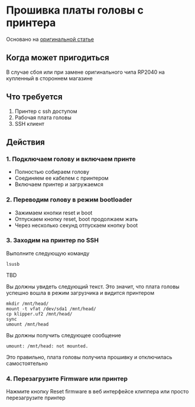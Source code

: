 # Прошивка платы головы с принтера

Основано на [оригинальной статье](https://kingroon.com/blogs/3d-print-101/flash-thr-board-firmware-of-kingroon-kp3s-pro-v2-klp1-3d-printer)

## Когда может пригодиться

В случае сбоя или при замене оригинального чипа RP2040 на купленный в стороннем магазине

## Что требуется

1. Принтер с ssh доступом
2. Рабочая плата головы
3. SSH клиент

## Действия

### 1. Подключаем голову и включаем принте

* Полностью собираем голову
* Соединяем ее кабелем с принтером
* Включаем принтер и загружаемся

### 2. Переводим голову в режим bootloader
* Зажимаем кнопки reset и boot
* Отпускаем кнопку reset, boot продолжаем жать
* Через несколько секунд отпускаем кнопку boot

### 3. Заходим на принтер по SSH

Выполните следующую команду

```shell
lsusb
```

TBD

Вы должны увидеть следующий текст. Это значит, что плата головы успешно вошла в режим загрузчика и видится принтером

```shell
mkdir /mnt/head/
mount -t vfat /dev/sda1 /mnt/head/
cp klipper.uf2 /mnt/head/
sync
umount /mnt/head
```

Вы должны получить следующее сообщение
```
umount: /mnt/head: not mounted.
```
Это правильно, плата головы получила прошивку и отключилась самостоятельно

### 4. Перезагрузите Firmware или принтер

Нажмите кнопку Reset firmware в веб интерфейсе клиппера или просто перезагрузите принтер